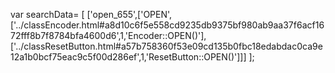 var searchData= \[
\[\'open\_655\',\[\'OPEN\',\[\'../classEncoder.html\#a8d10c6f5e558cd9235db9375bf980ab9aa37f6acf1672fff8b7f8784bfa4600d6\',1,\'Encoder::OPEN()\'\],\[\'../classResetButton.html\#a57b758360f53e09cd135b0fbc18edabdac0ca9e12a1b0bcf75eac9c5f00d286ef\',1,\'ResetButton::OPEN()\'\]\]\]
\];
